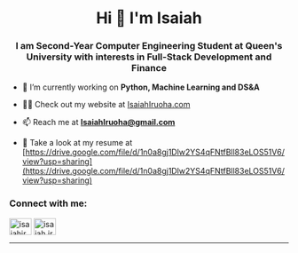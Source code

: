 <h1 align="center">Hi 👋 I'm Isaiah</h1>
<h3 align="center">I am Second-Year Computer Engineering Student at Queen's University with interests in Full-Stack Development and Finance</h3>

- 🌱 I’m currently working on **Python, Machine Learning and DS&A**

- 👨‍💻 Check out my website at [IsaiahIruoha.com](https://isaiahiruoha.com)

- 📫 Reach me at **IsaiahIruoha@gmail.com**

- 📄 Take a look at my resume at [https://drive.google.com/file/d/1n0a8gj1Dlw2YS4qFNtfBll83eLOS51V6/view?usp=sharing](https://drive.google.com/file/d/1n0a8gj1Dlw2YS4qFNtfBll83eLOS51V6/view?usp=sharing)

<h3 align="left">Connect with me:</h3>
<p align="left">
<a href="https://linkedin.com/in/isaiahiruoha" target="blank"><img align="center" src="https://raw.githubusercontent.com/rahuldkjain/github-profile-readme-generator/master/src/images/icons/Social/linked-in-alt.svg" alt="isaiahiruoha" height="30" width="40" /></a>
<a href="https://instagram.com/isaiahiruoha" target="blank"><img align="center" src="https://raw.githubusercontent.com/rahuldkjain/github-profile-readme-generator/master/src/images/icons/Social/instagram.svg" alt="isaiah.iruoha" height="30" width="40" /></a>
</p>

---

